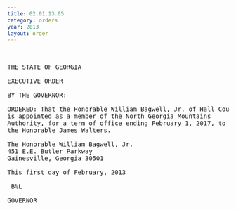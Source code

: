 ```yaml
---
title: 02.01.13.05
category: orders
year: 2013
layout: order
---
```


<pre> 

THE STATE OF GEORGIA

EXECUTIVE ORDER

BY THE GOVERNOR:

ORDERED: That the Honorable William Bagwell, Jr. of Hall County, Georgia,
is appointed as a member of the North Georgia Mountains
Authority, for a term of office ending February 1, 2017, to succeed
the Honorable James Walters.

The Honorable William Bagwell, Jr.
451 E.E. Butler Parkway
Gainesville, Georgia 30501

This first day of February, 2013

 B%L

GOVERNOR

</pre>
